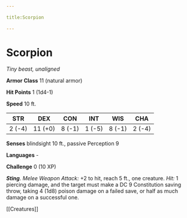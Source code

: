 --- 
title:Scorpion 
---
# Scorpion

*Tiny beast, unaligned*

**Armor Class** 11 (natural armor)

**Hit Points** 1 (1d4-1)

**Speed** 10 ft.

| STR    | DEX     | CON    | INT    | WIS    | CHA    |
|--------|---------|--------|--------|--------|--------|
| 2 (-4) | 11 (+0) | 8 (-1) | 1 (-5) | 8 (-1) | 2 (-4) |

**Senses** blindsight 10 ft., passive Perception 9

**Languages** -

**Challenge** 0 (10 XP)


***Sting***. *Melee Weapon Attack:* +2 to hit, reach 5 ft., one creature. *Hit:* 1 piercing damage, and the target must make a DC 9 Constitution saving throw, taking 4 (1d8) poison damage on a failed save, or half as much damage on a successful one.


[[Creatures]]
